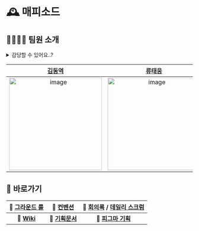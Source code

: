 # 🕰️ 매피소드

## 👨‍👨‍👦‍👦 팀원 소개 
<details>
<summary>감당할 수 있어요..?</summary>
  
| 동역-요시미 | 태웅-아이리 | 태희-카즈사 | 사인-나츠 |
|:---:|:---:|:---:|:---:|
|<img width="250" alt="image" src="https://github.com/user-attachments/assets/57106eda-94b7-4a38-9dba-a2ac260c60dd" />|<img width="250" alt="image" src="https://github.com/user-attachments/assets/ccf80f0c-259d-495d-a508-d4239f2f4281" />|<img width="250" alt="image" src="https://github.com/user-attachments/assets/56f25859-454e-4c81-a2f8-ab5b9fe7f8e7" />|<img width="250" alt="image" src="https://github.com/user-attachments/assets/d8e04a6d-94df-4a0a-beec-bc10d3cdf9e6" />|
| 안드가 처음이라고 얕보지마!<br>내 가능성은 엄청나게 크니까! | 여러분…… 보여드릴게요.<br>디자인의 신이 된 제 모습! | 미리 말해두는데,<br>나는 XML 싫어한다고. | MVI에 대하여<br>고찰해 본 적 있어? |



</details>

| [김동역](https://github.com/Ameri-Kano) | [류태웅](https://github.com/TaewoongR) | [이태희](https://github.com/taeheeL) | [홍사인](https://github.com/shinythinking) |
|:---:|:---:|:---:|:---:|
|<img width="250" alt="image" src="https://github.com/user-attachments/assets/f7ef338d-ce54-4435-b7fb-3180dfaf0059" />|<img width="250" alt="image" src="https://github.com/user-attachments/assets/97081ec7-e86e-4f77-89b9-1548ad837a09" />|<img width="250" alt="image" src="https://github.com/user-attachments/assets/eb231a8a-d0e4-47c2-9ca8-a80f51f95e6f" />|<img width="250" alt="image" src="https://github.com/user-attachments/assets/1555b029-7449-41da-80a1-dc1b4562bcdc" />|


## 🔗 바로가기 

|🤝 [그라운드 룰](https://github.com/boostcampwm-2024/and05-MAPISODE/wiki)|🤝 [컨벤션](https://github.com/boostcampwm-2024/and05-MAPISODE/wiki/%F0%9F%A7%91%E2%80%8D%F0%9F%A7%91%E2%80%8D%F0%9F%A7%92%E2%80%8D%F0%9F%A7%92-%EB%A7%A4%ED%94%BC%EC%86%8C%EB%93%9C%EC%9D%98-%EC%BB%A8%EB%B0%B4%EC%85%98)	|📆 [회의록](https://pricey-visitor-e41.notion.site/e21c1976e6cc4c3ab8e0bbc01cdbf662?v=8c701378e7c74665a191d761559d3120&pvs=4) / [데일리 스크럼](https://pricey-visitor-e41.notion.site/12a94239a96280839fd9d0d9b1ae635f?v=be608d27609f4afaae0b394698308cb3&pvs=4)|	
|:---:|:---:|:---:|
| 📑 **[Wiki](https://github.com/boostcampwm-2024/and05-MAPISODE/wiki)** | 📝 **[기획문서](https://www.notion.so/12f94239a96280378164f68a68591e43?pvs=4)** | 🎨 **[피그마 기획](https://www.figma.com/design/fskQ3xla29OovpINcZhyXE/Design_Final?node-id=0-1&node-type=canvas&t=rGvpGpkAEiXiO2p3-0)** |

